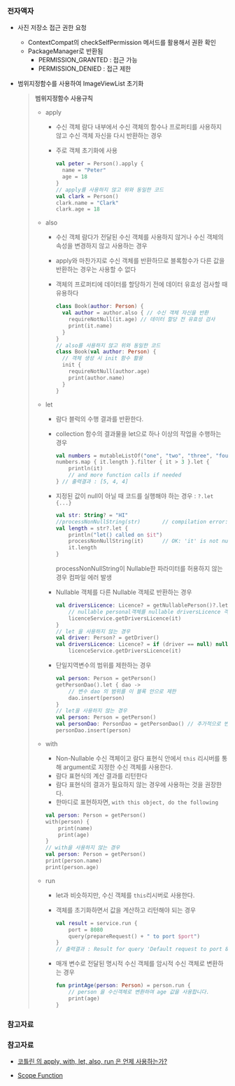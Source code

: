 ### 전자액자

- 사진 저장소 접근 권한 요청

  - ContextCompat의 checkSelfPermission 메서드를 활용해서 권환 확인
  - PackageManager로 반환됨
    - PERMISSION_GRANTED : 접근 가능
    - PERMISSION_DENIED : 접근 제한

- 범위지정함수를 사용하여 ImageViewList 초기화

  > **범위지정함수 사용규칙**
  >
  > - apply
  >
  >   - 수신 객체 람다 내부에서 수신 객체의 함수나 프로퍼티를 사용하지 않고 수신 객체 자신을 다시 반환하는 경우
  >
  >   - 주로 객체 초기화에 사용
  >
  >     ```kotlin
  >     val peter = Person().apply {
  >       name = "Peter"
  >       age = 18
  >     }
  >     // apply를 사용하지 않고 위와 동일한 코드
  >     val clark = Person()
  >     clark.name = "Clark"
  >     clark.age = 18
  >     ```
  >
  > - also
  >
  >   - 수신 객체 람다가 전달된 수신 객체를 사용하지 않거나 수신 객체의 속성을 변경하지 않고 사용하는 경우
  >
  >   - apply와 마찬가지로 수신 객체를 반환하므로 블록함수가 다른 값을 반환하는 경우는 사용할 수 없다
  >
  >   - 객체의 프로퍼티에 데이터를 할당하기 전에 데이터 유효성 검사할 때 유용하다
  >
  >     ```kotlin
  >     class Book(author: Person) {
  >       val author = author.also { // 수신 객체 자신을 반환
  >         requireNotNull(it.age) // 데이터 할당 전 유효성 검사
  >         print(it.name)
  >       }
  >     }
  >     // also를 사용하지 않고 위와 동일한 코드
  >     class Book(val author: Person) {
  >       // 객체 생성 시 init 함수 활용
  >       init {
  >         requireNotNull(author.age)
  >         print(author.name)
  >       }
  >     }
  >     ```
  >
  > - let
  >
  >   - 람다 블럭의 수행 결과를 반환한다.
  >
  >   - collection 함수의 결과물을 let으로 하나 이상의 작업을 수행하는 경우
  >
  >     ```kotlin
  >     val numbers = mutableListOf("one", "two", "three", "four", "five")
  >     numbers.map { it.length }.filter { it > 3 }.let { 
  >         println(it)
  >         // and more function calls if needed
  >     } // 출력결과 : [5, 4, 4]
  >     ```
  >
  >   - 지정된 값이 null이 아닐 때 코드를 실행해야 하는 경우 : `?.let {...}`
  >
  >     ```kotlin
  >     val str: String? = "HI"
  >     //processNonNullString(str)       // compilation error: str can be null
  >     val length = str?.let { 
  >         println("let() called on $it")        
  >         processNonNullString(it)      // OK: 'it' is not null inside '?.let { }'
  >         it.length
  >     }
  >     ```
  >
  >     processNonNullString이 Nullable한 파라미터를 허용하지 않는 경우 컴파일 에러 발생
  >
  >   - Nullable 객체를 다른 Nullable 객체로 반환하는 경우
  >
  >     ```kotlin
  >     val driversLicence: Licence? = getNullablePerson()?.let {
  >         // nullable personal객체를 nullable driversLicence 객체로 변경합니다.
  >         licenceService.getDriversLicence(it) 
  >     }
  >     // let 을 사용하지 않는 경우
  >     val driver: Person? = getDriver()
  >     val driversLicence: Licence? = if (driver == null) null else
  >         licenceService.getDriversLicence(it)
  >     ```
  >
  >   - 단일지역변수의 범위를 제한하는 경우
  >
  >     ```kotlin
  >     val person: Person = getPerson()
  >     getPersonDao().let { dao -> 
  >         // 변수 dao 의 범위를 이 블록 안으로 제한
  >         dao.insert(person)
  >     }
  >     // let을 사용하지 않는 경우
  >     val person: Person = getPerson()
  >     val personDao: PersonDao = getPersonDao() // 추가적으로 변수 초기화 필요함
  >     personDao.insert(person)
  >     ```
  >
  > - with
  >
  >   - Non-Nullable 수신 객체이고 람다 표현식 안에서 `this` 리시버를 통해 argument로 지정한 수신 객체를 사용한다.
  >   - 람다 표현식의 계산 결과를 리턴한다
  >   - 람다 표현식의 결과가 필요하지 않는 경우에 사용하는 것을 권장한다.
  >   - 한마디로 표현하자면, `with this object, do the following`
  >
  >   ```kotlin
  >   val person: Person = getPerson()
  >   with(person) {
  >       print(name)
  >       print(age)
  >   }
  >   // with을 사용하지 않는 경우
  >   val person: Person = getPerson()
  >   print(person.name)
  >   print(person.age)
  >   ```
  >
  > - run
  >
  >   - let과 비슷하지만, 수신 객체를 `this`리시버로 사용한다.
  >
  >   - 객체를 초기화하면서 값을 계산하고 리턴해야 되는 경우
  >
  >     ```kotlin
  >     val result = service.run {
  >         port = 8080
  >         query(prepareRequest() + " to port $port")
  >     }
  >     // 출력결과 : Result for query 'Default request to port 8080'
  >     ```
  >
  >   - 매개 변수로 전달된 명시적 수신 객체를 암시적 수신 객체로 변환하는 경우
  >
  >     ```kotlin
  >     fun printAge(person: Person) = person.run {
  >         // person 을 수신객체로 변환하여 age 값을 사용합니다.
  >         print(age)
  >     }
  >     ```
  >
  >     



### 참고자료

### 참고자료

- [코틀린 의 apply, with, let, also, run 은 언제 사용하는가?](https://medium.com/@limgyumin/%EC%BD%94%ED%8B%80%EB%A6%B0-%EC%9D%98-apply-with-let-also-run-%EC%9D%80-%EC%96%B8%EC%A0%9C-%EC%82%AC%EC%9A%A9%ED%95%98%EB%8A%94%EA%B0%80-4a517292df29)

- [Scope Function](https://kotlinlang.org/docs/scope-functions.html)